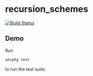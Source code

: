 # recursion_schemes

[![Build Status](https://travis-ci.org/vmchale/recursion.svg?branch=master)](https://travis-ci.org/vmchale/recusion)

## Demo

Run

```bash
atspkg test
```

to run the test suite.
